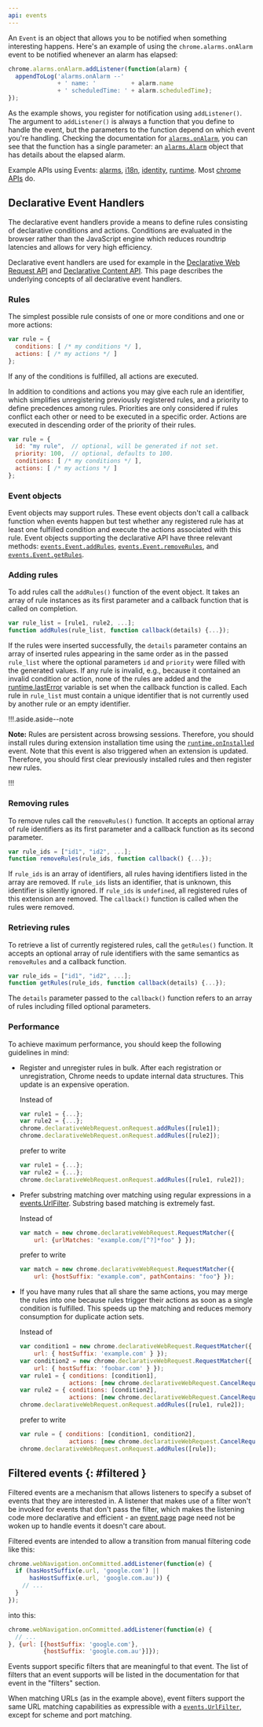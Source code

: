 ```yaml
---
api: events
---
```


An `Event` is an object that allows you to be notified when something interesting happens. Here's an
example of using the `chrome.alarms.onAlarm` event to be notified whenever an alarm has elapsed:

```js
chrome.alarms.onAlarm.addListener(function(alarm) {
  appendToLog('alarms.onAlarm --'
              + ' name: '          + alarm.name
              + ' scheduledTime: ' + alarm.scheduledTime);
});
```

As the example shows, you register for notification using `addListener()`. The argument to
`addListener()` is always a function that you define to handle the event, but the parameters to the
function depend on which event you're handling. Checking the documentation for [`alarms.onAlarm`][1],
you can see that the function has a single parameter: an [`alarms.Alarm`][2] object that has details
about the elapsed alarm.

Example APIs using Events: [alarms][3], [i18n][4], [identity][5], [runtime][6]. Most [chrome
APIs][7] do.

## Declarative Event Handlers

The declarative event handlers provide a means to define rules consisting of declarative conditions
and actions. Conditions are evaluated in the browser rather than the JavaScript engine which reduces
roundtrip latencies and allows for very high efficiency.

Declarative event handlers are used for example in the [Declarative Web Request API][8] and
[Declarative Content API][9]. This page describes the underlying concepts of all declarative event
handlers.

### Rules

The simplest possible rule consists of one or more conditions and one or more actions:

```js
var rule = {
  conditions: [ /* my conditions */ ],
  actions: [ /* my actions */ ]
};
```

If any of the conditions is fulfilled, all actions are executed.

In addition to conditions and actions you may give each rule an identifier, which simplifies
unregistering previously registered rules, and a priority to define precedences among rules.
Priorities are only considered if rules conflict each other or need to be executed in a specific
order. Actions are executed in descending order of the priority of their rules.

```js
var rule = {
  id: "my rule",  // optional, will be generated if not set.
  priority: 100,  // optional, defaults to 100.
  conditions: [ /* my conditions */ ],
  actions: [ /* my actions */ ]
};
```

### Event objects

Event objects may support rules. These event objects don't call a callback function when
events happen but test whether any registered rule has at least one fulfilled condition and execute
the actions associated with this rule. Event objects supporting the declarative API have three
relevant methods: [`events.Event.addRules`][11], [`events.Event.removeRules`][12], and
[`events.Event.getRules`][13].

### Adding rules

To add rules call the `addRules()` function of the event object. It takes an array of rule instances
as its first parameter and a callback function that is called on completion.

```js
var rule_list = [rule1, rule2, ...];
function addRules(rule_list, function callback(details) {...});
```

If the rules were inserted successfully, the `details` parameter contains an array of inserted rules
appearing in the same order as in the passed `rule_list` where the optional parameters `id` and
`priority` were filled with the generated values. If any rule is invalid, e.g., because it contained
an invalid condition or action, none of the rules are added and the [runtime.lastError][14] variable
is set when the callback function is called. Each rule in `rule_list` must contain a unique
identifier that is not currently used by another rule or an empty identifier.

!!!.aside.aside--note

**Note:** Rules are persistent across browsing sessions. Therefore, you should install rules during
extension installation time using the [`runtime.onInstalled`][15] event. Note that this event is
also triggered when an extension is updated. Therefore, you should first clear previously installed
rules and then register new rules.

!!!

### Removing rules

To remove rules call the `removeRules()` function. It accepts an optional array of rule identifiers
as its first parameter and a callback function as its second parameter.

```js
var rule_ids = ["id1", "id2", ...];
function removeRules(rule_ids, function callback() {...});
```

If `rule_ids` is an array of identifiers, all rules having identifiers listed in the array are
removed. If `rule_ids` lists an identifier, that is unknown, this identifier is silently ignored. If
`rule_ids` is `undefined`, all registered rules of this extension are removed. The `callback()`
function is called when the rules were removed.

### Retrieving rules

To retrieve a list of currently registered rules, call the `getRules()` function. It accepts an
optional array of rule identifiers with the same semantics as `removeRules` and a callback function.

```js
var rule_ids = ["id1", "id2", ...];
function getRules(rule_ids, function callback(details) {...});
```

The `details` parameter passed to the `callback()` function refers to an array of rules including
filled optional parameters.

### Performance

To achieve maximum performance, you should keep the following guidelines in mind:

- Register and unregister rules in bulk. After each registration or unregistration, Chrome needs to
  update internal data structures. This update is an expensive operation.

  Instead of

  ```js
  var rule1 = {...};
  var rule2 = {...};
  chrome.declarativeWebRequest.onRequest.addRules([rule1]);
  chrome.declarativeWebRequest.onRequest.addRules([rule2]);
  ```

  prefer to write

  ```js
  var rule1 = {...};
  var rule2 = {...};
  chrome.declarativeWebRequest.onRequest.addRules([rule1, rule2]);
  ```

- Prefer substring matching over matching using regular expressions in a [events.UrlFilter][16].
  Substring based matching is extremely fast.

  Instead of

  ```js
  var match = new chrome.declarativeWebRequest.RequestMatcher({
      url: {urlMatches: "example.com/[^?]*foo" } });
  ```

  prefer to write

  ```js
  var match = new chrome.declarativeWebRequest.RequestMatcher({
      url: {hostSuffix: "example.com", pathContains: "foo"} });
  ```

- If you have many rules that all share the same actions, you may merge the rules into one because
  rules trigger their actions as soon as a single condition is fulfilled. This speeds up the
  matching and reduces memory consumption for duplicate action sets.

  Instead of

  ```js
  var condition1 = new chrome.declarativeWebRequest.RequestMatcher({
      url: { hostSuffix: 'example.com' } });
  var condition2 = new chrome.declarativeWebRequest.RequestMatcher({
      url: { hostSuffix: 'foobar.com' } });
  var rule1 = { conditions: [condition1],
                actions: [new chrome.declarativeWebRequest.CancelRequest()]};
  var rule2 = { conditions: [condition2],
                actions: [new chrome.declarativeWebRequest.CancelRequest()]};
  chrome.declarativeWebRequest.onRequest.addRules([rule1, rule2]);
  ```

  prefer to write

  ```js
  var rule = { conditions: [condition1, condition2],
                actions: [new chrome.declarativeWebRequest.CancelRequest()]};
  chrome.declarativeWebRequest.onRequest.addRules([rule]);
  ```

## Filtered events {: #filtered }

Filtered events are a mechanism that allows listeners to specify a subset of events that they are
interested in. A listener that makes use of a filter won't be invoked for events that don't pass the
filter, which makes the listening code more declarative and efficient - an [event page][17] page
need not be woken up to handle events it doesn't care about.

Filtered events are intended to allow a transition from manual filtering code like this:

```js
chrome.webNavigation.onCommitted.addListener(function(e) {
  if (hasHostSuffix(e.url, 'google.com') ||
      hasHostSuffix(e.url, 'google.com.au')) {
    // ...
  }
});
```

into this:

```js
chrome.webNavigation.onCommitted.addListener(function(e) {
  // ...
}, {url: [{hostSuffix: 'google.com'},
          {hostSuffix: 'google.com.au'}]});
```

Events support specific filters that are meaningful to that event. The list of filters that an event
supports will be listed in the documentation for that event in the "filters" section.

When matching URLs (as in the example above), event filters support the same URL matching
capabilities as expressible with a [`events.UrlFilter`][18], except for scheme and port matching.

[1]: /docs/extensions/alarms#event-onAlarm
[2]: /docs/extensions/alarms#type-Alarm
[3]: /docs/extensions/alarms
[4]: /docs/extensions/i18n
[5]: /docs/extensions/identity
[6]: /docs/extensions/runtime
[7]: /docs/extensions/api_index
[8]: /docs/extensions/declarativeWebRequest
[9]: /docs/extensions/declarativeContent
[10]: /docs/extensions/events
[11]: #method-Event-addRules
[12]: #method-Event-removeRules
[13]: #method-Event-getRules
[14]: /docs/extensions/runtime#property-lastError
[15]: /docs/extensions/runtime#event-onInstalled
[16]: #type-UrlFilter
[17]: /docs/extensions/mv2/event_pages
[18]: #type-UrlFilter
